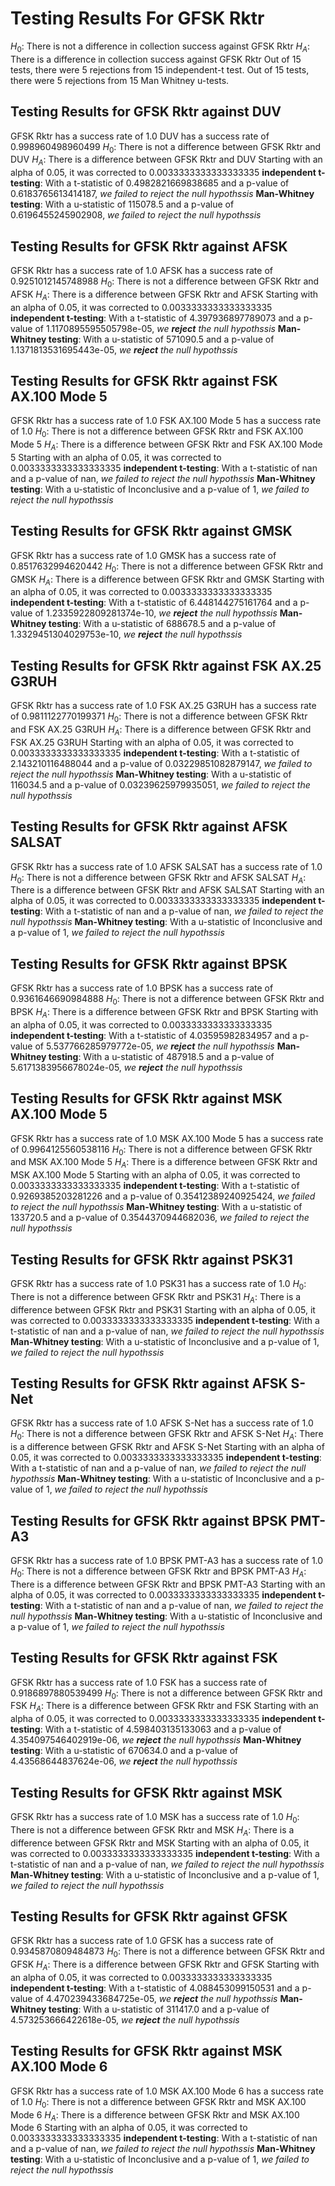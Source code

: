 # Testing Results For GFSK Rktr 
$H_{0}$: There is not a difference in collection success against GFSK Rktr 
$H_{A}$: There is a difference in collection success against GFSK Rktr
Out of 15 tests, there were 5 rejections from 15 independent-t test.
Out of 15 tests, there were 5 rejections from 15 Man Whitney u-tests.
## Testing Results for GFSK Rktr against DUV 
GFSK Rktr has a success rate of 1.0
DUV has a success rate of 0.998960498960499
$H_{0}$: There is not a difference between GFSK Rktr and DUV
$H_{A}$: There is a difference between GFSK Rktr and DUV
Starting with an alpha of 0.05, it was corrected to 0.0033333333333333335
__independent t-testing__: With a t-statistic of 0.4982821669838685 and a p-value of 0.6183765613414187, _we failed to reject the null hypothssis_
__Man-Whitney testing__: With a u-statistic of 115078.5 and a p-value of 0.6196455245902908, _we failed to reject the null hypothssis_
## Testing Results for GFSK Rktr against AFSK 
GFSK Rktr has a success rate of 1.0
AFSK has a success rate of 0.9251012145748988
$H_{0}$: There is not a difference between GFSK Rktr and AFSK
$H_{A}$: There is a difference between GFSK Rktr and AFSK
Starting with an alpha of 0.05, it was corrected to 0.0033333333333333335
__independent t-testing__: With a t-statistic of 4.397936897789073 and a p-value of 1.1170895595505798e-05, _we **reject** the null hypothssis_
__Man-Whitney testing__: With a u-statistic of 571090.5 and a p-value of 1.1371813531695443e-05, _we **reject** the null hypothssis_
## Testing Results for GFSK Rktr against FSK AX.100 Mode 5 
GFSK Rktr has a success rate of 1.0
FSK AX.100 Mode 5 has a success rate of 1.0
$H_{0}$: There is not a difference between GFSK Rktr and FSK AX.100 Mode 5
$H_{A}$: There is a difference between GFSK Rktr and FSK AX.100 Mode 5
Starting with an alpha of 0.05, it was corrected to 0.0033333333333333335
__independent t-testing__: With a t-statistic of nan and a p-value of nan, _we failed to reject the null hypothssis_
__Man-Whitney testing__: With a u-statistic of Inconclusive and a p-value of 1, _we failed to reject the null hypothssis_
## Testing Results for GFSK Rktr against GMSK 
GFSK Rktr has a success rate of 1.0
GMSK has a success rate of 0.8517632994620442
$H_{0}$: There is not a difference between GFSK Rktr and GMSK
$H_{A}$: There is a difference between GFSK Rktr and GMSK
Starting with an alpha of 0.05, it was corrected to 0.0033333333333333335
__independent t-testing__: With a t-statistic of 6.448144275161764 and a p-value of 1.2335922809281374e-10, _we **reject** the null hypothssis_
__Man-Whitney testing__: With a u-statistic of 688678.5 and a p-value of 1.3329451304029753e-10, _we **reject** the null hypothssis_
## Testing Results for GFSK Rktr against FSK AX.25 G3RUH 
GFSK Rktr has a success rate of 1.0
FSK AX.25 G3RUH has a success rate of 0.9811122770199371
$H_{0}$: There is not a difference between GFSK Rktr and FSK AX.25 G3RUH
$H_{A}$: There is a difference between GFSK Rktr and FSK AX.25 G3RUH
Starting with an alpha of 0.05, it was corrected to 0.0033333333333333335
__independent t-testing__: With a t-statistic of 2.143210116488044 and a p-value of 0.03229851082879147, _we failed to reject the null hypothssis_
__Man-Whitney testing__: With a u-statistic of 116034.5 and a p-value of 0.03239625979935051, _we failed to reject the null hypothssis_
## Testing Results for GFSK Rktr against AFSK SALSAT 
GFSK Rktr has a success rate of 1.0
AFSK SALSAT has a success rate of 1.0
$H_{0}$: There is not a difference between GFSK Rktr and AFSK SALSAT
$H_{A}$: There is a difference between GFSK Rktr and AFSK SALSAT
Starting with an alpha of 0.05, it was corrected to 0.0033333333333333335
__independent t-testing__: With a t-statistic of nan and a p-value of nan, _we failed to reject the null hypothssis_
__Man-Whitney testing__: With a u-statistic of Inconclusive and a p-value of 1, _we failed to reject the null hypothssis_
## Testing Results for GFSK Rktr against BPSK 
GFSK Rktr has a success rate of 1.0
BPSK has a success rate of 0.9361646690984888
$H_{0}$: There is not a difference between GFSK Rktr and BPSK
$H_{A}$: There is a difference between GFSK Rktr and BPSK
Starting with an alpha of 0.05, it was corrected to 0.0033333333333333335
__independent t-testing__: With a t-statistic of 4.03595982834957 and a p-value of 5.537766285979772e-05, _we **reject** the null hypothssis_
__Man-Whitney testing__: With a u-statistic of 487918.5 and a p-value of 5.6171383956678024e-05, _we **reject** the null hypothssis_
## Testing Results for GFSK Rktr against MSK AX.100 Mode 5 
GFSK Rktr has a success rate of 1.0
MSK AX.100 Mode 5 has a success rate of 0.9964125560538116
$H_{0}$: There is not a difference between GFSK Rktr and MSK AX.100 Mode 5
$H_{A}$: There is a difference between GFSK Rktr and MSK AX.100 Mode 5
Starting with an alpha of 0.05, it was corrected to 0.0033333333333333335
__independent t-testing__: With a t-statistic of 0.9269385203281226 and a p-value of 0.35412389240925424, _we failed to reject the null hypothssis_
__Man-Whitney testing__: With a u-statistic of 133720.5 and a p-value of 0.3544370944682036, _we failed to reject the null hypothssis_
## Testing Results for GFSK Rktr against PSK31 
GFSK Rktr has a success rate of 1.0
PSK31 has a success rate of 1.0
$H_{0}$: There is not a difference between GFSK Rktr and PSK31
$H_{A}$: There is a difference between GFSK Rktr and PSK31
Starting with an alpha of 0.05, it was corrected to 0.0033333333333333335
__independent t-testing__: With a t-statistic of nan and a p-value of nan, _we failed to reject the null hypothssis_
__Man-Whitney testing__: With a u-statistic of Inconclusive and a p-value of 1, _we failed to reject the null hypothssis_
## Testing Results for GFSK Rktr against AFSK S-Net 
GFSK Rktr has a success rate of 1.0
AFSK S-Net has a success rate of 1.0
$H_{0}$: There is not a difference between GFSK Rktr and AFSK S-Net
$H_{A}$: There is a difference between GFSK Rktr and AFSK S-Net
Starting with an alpha of 0.05, it was corrected to 0.0033333333333333335
__independent t-testing__: With a t-statistic of nan and a p-value of nan, _we failed to reject the null hypothssis_
__Man-Whitney testing__: With a u-statistic of Inconclusive and a p-value of 1, _we failed to reject the null hypothssis_
## Testing Results for GFSK Rktr against BPSK PMT-A3 
GFSK Rktr has a success rate of 1.0
BPSK PMT-A3 has a success rate of 1.0
$H_{0}$: There is not a difference between GFSK Rktr and BPSK PMT-A3
$H_{A}$: There is a difference between GFSK Rktr and BPSK PMT-A3
Starting with an alpha of 0.05, it was corrected to 0.0033333333333333335
__independent t-testing__: With a t-statistic of nan and a p-value of nan, _we failed to reject the null hypothssis_
__Man-Whitney testing__: With a u-statistic of Inconclusive and a p-value of 1, _we failed to reject the null hypothssis_
## Testing Results for GFSK Rktr against FSK 
GFSK Rktr has a success rate of 1.0
FSK has a success rate of 0.9186897880539499
$H_{0}$: There is not a difference between GFSK Rktr and FSK
$H_{A}$: There is a difference between GFSK Rktr and FSK
Starting with an alpha of 0.05, it was corrected to 0.0033333333333333335
__independent t-testing__: With a t-statistic of 4.598403135133063 and a p-value of 4.354097546402919e-06, _we **reject** the null hypothssis_
__Man-Whitney testing__: With a u-statistic of 670634.0 and a p-value of 4.43568644837624e-06, _we **reject** the null hypothssis_
## Testing Results for GFSK Rktr against MSK 
GFSK Rktr has a success rate of 1.0
MSK has a success rate of 1.0
$H_{0}$: There is not a difference between GFSK Rktr and MSK
$H_{A}$: There is a difference between GFSK Rktr and MSK
Starting with an alpha of 0.05, it was corrected to 0.0033333333333333335
__independent t-testing__: With a t-statistic of nan and a p-value of nan, _we failed to reject the null hypothssis_
__Man-Whitney testing__: With a u-statistic of Inconclusive and a p-value of 1, _we failed to reject the null hypothssis_
## Testing Results for GFSK Rktr against GFSK 
GFSK Rktr has a success rate of 1.0
GFSK has a success rate of 0.9345870809484873
$H_{0}$: There is not a difference between GFSK Rktr and GFSK
$H_{A}$: There is a difference between GFSK Rktr and GFSK
Starting with an alpha of 0.05, it was corrected to 0.0033333333333333335
__independent t-testing__: With a t-statistic of 4.088453099150531 and a p-value of 4.470239433684725e-05, _we **reject** the null hypothssis_
__Man-Whitney testing__: With a u-statistic of 311417.0 and a p-value of 4.573253666422618e-05, _we **reject** the null hypothssis_
## Testing Results for GFSK Rktr against MSK AX.100 Mode 6 
GFSK Rktr has a success rate of 1.0
MSK AX.100 Mode 6 has a success rate of 1.0
$H_{0}$: There is not a difference between GFSK Rktr and MSK AX.100 Mode 6
$H_{A}$: There is a difference between GFSK Rktr and MSK AX.100 Mode 6
Starting with an alpha of 0.05, it was corrected to 0.0033333333333333335
__independent t-testing__: With a t-statistic of nan and a p-value of nan, _we failed to reject the null hypothssis_
__Man-Whitney testing__: With a u-statistic of Inconclusive and a p-value of 1, _we failed to reject the null hypothssis_
